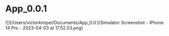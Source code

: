 # App_0.0.1
![](/Users/victorkimpel/Documents/App_0.0.1/Simulator Screenshot - iPhone 14 Pro - 2023-04-03 at 17.52.53.png)
